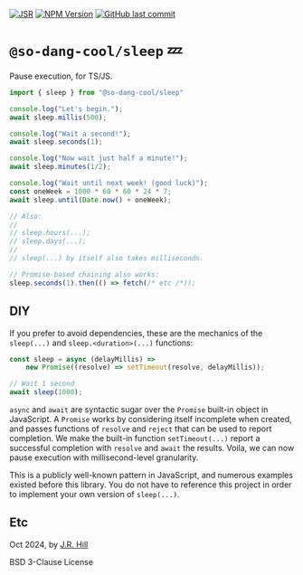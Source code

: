 [![JSR](https://jsr.io/badges/@so-dang-cool/sleep)](https://jsr.io/@so-dang-cool/sleep)
[![NPM Version](https://img.shields.io/npm/v/@so-dang-cool/sleep)](https://www.npmjs.com/package/@so-dang-cool/sleep)
[![GitHub last commit](https://img.shields.io/github/last-commit/so-dang-cool/sleep)](https://github.com/so-dang-cool/sleep)

# `@so-dang-cool/sleep` 💤

Pause execution, for TS/JS.

```ts
import { sleep } from "@so-dang-cool/sleep"

console.log("Let's begin.");
await sleep.millis(500);

console.log("Wait a second!");
await sleep.seconds(1);

console.log("Now wait just half a minute!");
await sleep.minutes(1/2);

console.log("Wait until next week! (good luck)");
const oneWeek = 1000 * 60 * 60 * 24 * 7;
await sleep.until(Date.now() + oneWeek);

// Also:
//
// sleep.hours(...);
// sleep.days(...);
//
// sleep(...) by itself also takes milliseconds.

// Promise-based chaining also works:
sleep.seconds(1).then(() => fetch(/* etc /*));
```

## DIY

If you prefer to avoid dependencies, these are the mechanics of the
`sleep(...)` and `sleep.<duration>(...)` functions:

```ts
const sleep = async (delayMillis) =>
    new Promise((resolve) => setTimeout(resolve, delayMillis));

// Wait 1 second
await sleep(1000);
```

`async` and `await` are syntactic sugar over the `Promise` built-in object in
JavaScript. A `Promise` works by considering itself incomplete when created,
and passes functions of `resolve` and `reject` that can be used to report
completion. We make the built-in function `setTimeout(...)` report a successful
completion with `resolve` and `await` the results. Voila, we can now pause
execution with millisecond-level granularity.

This is a publicly well-known pattern in JavaScript, and numerous examples
existed before this library. You do not have to reference this project in
order to implement your own version of `sleep(...)`.

## Etc

Oct 2024, by [J.R. Hill](https://so.dang.cool)

BSD 3-Clause License
